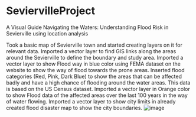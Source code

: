 # SeviervilleProject
A Visual Guide Navigating the Waters: Understanding Flood Risk in Sevierville using location analysis 


Took a basic map of Sevierville town and started creating layers on it for relevant data.
Imported a vector layer to find GIS links along the areas around the Sevierville to define the boundary and study area.
Imported a vector layer to show Flood way in blue color using FEMA dataset on the website to show the way of flood towards the prone areas.
Inserted flood categories (Red, Pink, Dark Blue) to show the areas that can be affected badly and have a high chance of flooding around the water areas. This data is based on the US Census dataset.
Imported a vector layer in Orange color to show Flood data of the affected areas over the last 100 years in the way of water flowing.
Imported a vector layer to show city limits in already created flood disaster map to show the city boundaries.
![image](https://github.com/user-attachments/assets/1112bdf9-25e6-4210-8398-33a6c88659ca)



